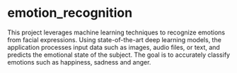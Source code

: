 # emotion_recognition
This project leverages machine learning techniques to recognize emotions from facial expressions. Using state-of-the-art deep learning models, the application processes input data such as images, audio files, or text, and predicts the emotional state of the subject. The goal is to accurately classify emotions such as happiness, sadness and anger.
